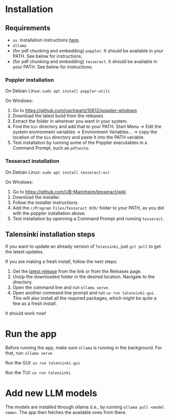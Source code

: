 # Installation
## Requirements
- `uv`. Installation instructions [here](https://docs.astral.sh/uv/getting-started/installation/).
- `ollama`
- (for pdf chunking and embedding) `poppler`. It should be available in your PATH. See below for instructions.
- (for pdf chunking and embedding) `tesseract`. It should be available in your PATH. See below for instructions.

### Poppler installation
On Debian Linux:
`sudo apt install poppler-utils`

On Windows:
1. Go to https://github.com/oschwartz10612/poppler-windows
2. Download the latest build from the releases
3. Extract the folder in wherever you want in your system.
4. Find the `bin` directory and add that to your PATH. Start Menu -> Edit the system environment variables -> Environment Variables... -> copy the location of the `bin` directory and paste it into the PATH variable.
5. Test installation by running some of the Poppler executables in a Command Prompt, such as `pdfunite`.

### Tesseract installation
On Debian Linux:
`sudo apt install tesseract-ocr`

On Windows:
1. Go to https://github.com/UB-Mannheim/tesseract/wiki
2. Download the installer.
3. Follow the installer instructions.
4. Add the `c/Program Files/Tesseract OCR/` folder to your PATH, as you did with the poppler installation above.
5. Test installation by openning a Command Prompt and running `tesseract`.

## Talensinki installation steps
If you want to update an already version of `Talensinki`, just `git pull` to get the latest updates.

If you are making a fresh install, follow the next steps:
1. Get the [latest release](https://github.com/Txart/talensinki/releases/latest) from the link or from the Releases page.
2. Unzip the downloaded folder in the desired location. Navigate to the directory.
3. Open the command line and run `ollama serve`.
3. Open another command line prompt and run `uv run talensinki-gui`. This will also install all the required packages, which might be quite a few as a fresh install.

It should work now!

# Run the app
Before running the app, make sure `ollama` is running in the background. For that, run:
`ollama serve`

Run the GUI:
`uv run talensinki-gui`

Run the TUI:
`uv run talensinki`


# Add new LLM models
The models are installed through ollama (i.e., by running `ollama pull <model name>`. The app then fetches the available ones from there.

